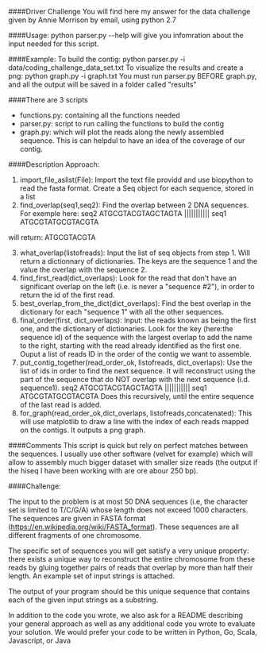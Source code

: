 ####Driver Challenge
You will find here my answer for the data challenge given by Annie Morrison by email, using python 2.7

####Usage: 
python parser.py --help will give you infomration about the input needed for this script. 

####Example:
To build the contig:
python parser.py -i data/coding_challenge_data_set.txt
To visualize the results and create a png:
python graph.py -i graph.txt
You must run parser.py BEFORE graph.py, and all the output will be saved in a folder called "results"

####There are 3 scripts 
- functions.py: containing all the functions needed
- parser.py: script to run calling the functions to build the contig 
- graph.py: which will plot the reads along the newly assembled sequence. This is can helpdul to have an idea of the coverage of our contig. 

####Description Approach: 
1. import_file_aslist(File): Import the text file providd and use biopython to read the fasta format. Create a Seq object for each sequence, stored in a list
2. find_overlap(seq1,seq2): Find the overlap between 2 DNA sequences. For exemple here:
 seq2        ATGCGTACGTAGCTAGTA
 		     |||||||||||
 seq1  ATGCGTATGCGTACGTA

 will return: ATGCGTACGTA

3. what_overlap(listofreads): Input the list of seq objects from step 1. Will return a dictionnary of dictionaries. The keys are the sequence 1 and the value the overlap with the sequence 2. 
4. find_first_read(dict_overlaps): Look for the read that don't have an significant overlap on the left (i.e. is never a "sequence #2"), in order to return the id of the first read.
5. best_overlap_from_the_dict(dict_overlaps): Find the best overlap in the dictionary for each "sequence 1" with all the other sequences.
6. final_order(first, dict_overlaps): Input: the reads known as being the first one, and the dictionary of dictionaries. Look for the key (here:the sequence id) of the sequence with the largest overlap to add the name to the right, starting with the read already identified as the first one. Ouput a list of reads ID in the order of the contig we want to assemble. 
7. put_contig_together(read_order_ok, listofreads, dict_overlaps): Use the list of ids in order to find the next sequence. It will reconstruct using the part of the sequence that do NOT overlap with the next sequence (i.d. sequence1).
 seq2        ATGCGTACGTAGCTAGTA
 		     |||||||||||
 seq1  ATGCGTATGCGTACGTA
 Does this recursively, until the entire sequence of the last read is added.
 8. for_graph(read_order_ok,dict_overlaps, listofreads,concatenated): This will use matplotlib to draw a line with the index of each reads mapped on the contigs. It outputs a png graph.

####Comments
This script is quick but rely on perfect matches between the sequences. I usually use other software (velvet for example) which will allow to assembly much bigger dataset with smaller size reads (the output if the hiseq I have been working with are ore abour 250 bp). 

####Challenge:

The input to the problem is at most 50 DNA sequences (i.e, the character set is limited to T/C/G/A) whose length does not exceed 1000 characters. The sequences are given in FASTA format (https://en.wikipedia.org/wiki/FASTA_format). These sequences are all different fragments of one chromosome.

The specific set of sequences you will get satisfy a very unique property:  there exists a unique way to reconstruct the entire chromosome from these reads by gluing together pairs of reads that overlap by more than half their length. An example set of input strings is attached.

The output of your program should be this unique sequence that contains each of the given input strings as a substring.

In addition to the code you wrote, we also ask for a README describing your general approach as well as any additional code you wrote to evaluate your solution. We would prefer your code to be written in Python, Go, Scala, Javascript, or Java

